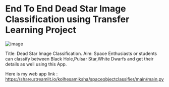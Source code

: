 # End To End Dead Star Image Classification using Transfer Learning Project

   ![image](https://user-images.githubusercontent.com/73512374/179821641-d7f1e47b-dd35-4da2-81b8-aa5d26a74d69.png)

Title: Dead Star Image Classification.
Aim: Space Enthusiasts or students can classify between Black Hole,Pulsar Star,White Dwarfs and get their details as well using this App.




Here is my web app link :
https://share.streamlit.io/kolhesamiksha/spaceobjectclassifier/main/main.py
